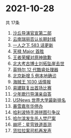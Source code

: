 # 2021-10-28
  共 17条

  <!-- BEGIN -->
  <!-- 最后更新时间:Thu Oct 28 2021 16:16:07 GMT+0000 (Coordinated Universal Time) -->
  1. [沙丘导演官宣第二部](https://www.zhihu.com/search?q=沙丘)
1. [云南瑞丽否认长期封城](https://www.zhihu.com/search?q=瑞丽)
1. [一人之下 583 话更新](https://www.zhihu.com/search?q=一人之下)
1. [天禄 Major 首胜](https://www.zhihu.com/search?q=tyloo)
1. [王者荣耀对原神致歉](https://www.zhihu.com/search?q=原神)
1. [北大考古博士刘拓坠崖去世](https://www.zhihu.com/search?q=刘拓)
1. [英特尔 12 代酷睿处理器](https://www.zhihu.com/search?q=12代酷睿)
1. [北京新增 5 例本地确诊](https://www.zhihu.com/search?q=北京疫情)
1. [海贼王 1030 话情报](https://www.zhihu.com/search?q=海贼王)
1. [易建联复出首场比赛](https://www.zhihu.com/search?q=易建联)
1. [少年歌行导演亲自答](https://www.zhihu.com/search?q=少年歌行)
1. [USNews 世界大学最新排名](https://www.zhihu.com/search?q=usnews大学排名2022)
1. [暴雪嘉年华停办](https://www.zhihu.com/search?q=暴雪嘉年华)
1. [哈利波特手游拼图引争议](https://www.zhihu.com/search?q=哈利波特魔法觉醒)
1. [哈尔滨发生杀人焚尸案](https://www.zhihu.com/search?q=哈尔滨杀人焚尸)
1. [崩坏：星穹铁道首测](https://www.zhihu.com/search?q=崩坏星穹铁道)
1. [货拉拉案司机再发声](https://www.zhihu.com/search?q=货拉拉)
  <!-- END -->
  